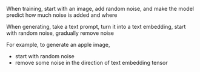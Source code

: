 ---
---

When training, start with an image, add random noise, and make the model predict how much noise is added and where 

When generating, take a text prompt, turn it into a text embedding, start with random noise, gradually remove noise


For example, to generate an apple image,
- start with random noise
- remove some noise in the direction of text embedding tensor
